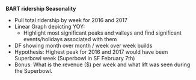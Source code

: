 **BART ridership Seasonality**

- Pull total ridership by week for 2016 and 2017
- Linear Graph depicting YOY:
    - Highlight most significant peaks and valleys and find significant events/holidays associated with them
- DF showing month over month / week over week builds
- Hypothesis: Highest peak for 2016 and 2017 would have been Superbowl week (Superbowl in SF February 7th)
- Bonus: What is the revenue ($) per week and what lift was seen during the Superbowl.